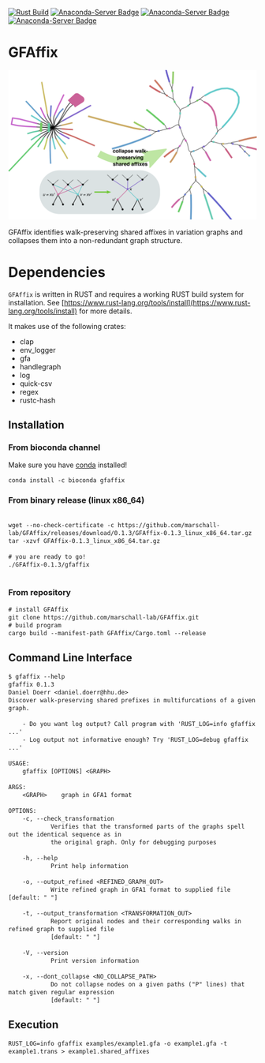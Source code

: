[![Rust Build](https://github.com/marschall-lab/GFAffix/actions/workflows/rust_build.yml/badge.svg)](https://github.com/marschall-lab/GFAffix/actions/workflows/rust_build.yml)
[![Anaconda-Server Badge](https://anaconda.org/bioconda/gfaffix/badges/installer/conda.svg)](https://conda.anaconda.org/bioconda)
[![Anaconda-Server Badge](https://anaconda.org/bioconda/gfaffix/badges/platforms.svg)](https://anaconda.org/bioconda/gfaffix)
[![Anaconda-Server Badge](https://anaconda.org/bioconda/gfaffix/badges/license.svg)](https://anaconda.org/bioconda/gfaffix)

# GFAffix

![GFAffix collapses walk-preserving shared affixes](doc/gfaffix-illustration.png?raw=true "GFAffix collapses walk-preserving shared affixes")

GFAffix identifies walk-preserving shared affixes in variation graphs and collapses them into a non-redundant graph structure.

# Dependencies

`GFAffix` is written in RUST and requires a working RUST build system for
installation. See
[https://www.rust-lang.org/tools/install](https://www.rust-lang.org/tools/install)
for more details. 

It makes use of the following crates:
* clap
* env\_logger
* gfa
* handlegraph
* log
* quick-csv
* regex
* rustc-hash

## Installation

### From bioconda channel

Make sure you have [conda](https://conda.io) installed!

```
conda install -c bioconda gfaffix
```

### From binary release (linux x86\_64)

```

wget --no-check-certificate -c https://github.com/marschall-lab/GFAffix/releases/download/0.1.3/GFAffix-0.1.3_linux_x86_64.tar.gz 
tar -xzvf GFAffix-0.1.3_linux_x86_64.tar.gz 

# you are ready to go! 
./GFAffix-0.1.3/gfaffix


```

### From repository

```
# install GFAffix
git clone https://github.com/marschall-lab/GFAffix.git
# build program
cargo build --manifest-path GFAffix/Cargo.toml --release
```

## Command Line Interface

```
$ gfaffix --help
gfaffix 0.1.3
Daniel Doerr <daniel.doerr@hhu.de>
Discover walk-preserving shared prefixes in multifurcations of a given graph.

    - Do you want log output? Call program with 'RUST_LOG=info gfaffix ...'
    - Log output not informative enough? Try 'RUST_LOG=debug gfaffix ...'

USAGE:
    gfaffix [OPTIONS] <GRAPH>

ARGS:
    <GRAPH>    graph in GFA1 format

OPTIONS:
    -c, --check_transformation
            Verifies that the transformed parts of the graphs spell out the identical sequence as in
            the original graph. Only for debugging purposes

    -h, --help
            Print help information

    -o, --output_refined <REFINED_GRAPH_OUT>
            Write refined graph in GFA1 format to supplied file [default: " "]

    -t, --output_transformation <TRANSFORMATION_OUT>
            Report original nodes and their corresponding walks in refined graph to supplied file
            [default: " "]

    -V, --version
            Print version information

    -x, --dont_collapse <NO_COLLAPSE_PATH>
            Do not collapse nodes on a given paths ("P" lines) that match given regular expression
            [default: " "]
```

## Execution

```
RUST_LOG=info gfaffix examples/example1.gfa -o example1.gfa -t example1.trans > example1.shared_affixes
```
